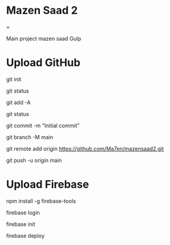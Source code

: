 # Mazen Saad 2

=

Main project mazen saad
Gulp

<!-- upload files to github -->

# Upload GitHub

git init

git status

git add -A

git status

git commit -m "Initial commit"

git branch -M main

git remote add origin https://github.com/Ma7en/mazensaad2.git

git push -u origin main

<!-- upload files to firebase -->

# Upload Firebase

npm install -g firebase-tools

firebase login

firebase init

firebase deploy
